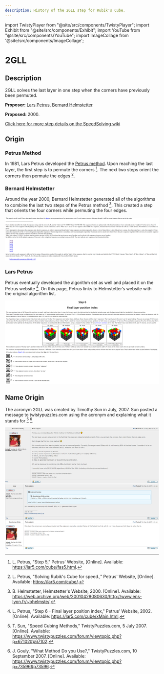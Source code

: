 ```yaml
---
description: History of the 2GLL step for Rubik's Cube.
---
```


import TwistyPlayer from "@site/src/components/TwistyPlayer";
import Exhibit from "@site/src/components/Exhibit";
import YouTube from "@site/src/components/YouTube";
import ImageCollage from '@site/src/components/ImageCollage';

# 2GLL

<TwistyPlayer
  alg="x2 R U2 R' U' R U' R'"
 controlPanel="none"
/>

## Description

2GLL solves the last layer in one step when the corners have previously been permuted.

**Proposer:** [Lars Petrus](CubingContributors/MethodDevelopers.md#petrus-lars), [Bernard Helmstetter](CubingContributors/MethodDevelopers.md#helmstetter-bernard)

**Proposed:** 2000.

[Click here for more step details on the SpeedSolving wiki](https://www.speedsolving.com/wiki/index.php?title=2GLL)

## Origin

### Petrus Method

In 1981, Lars Petrus developed the [Petrus method](3x3/Methods/Petrus.md). Upon reaching the last layer, the first step is to permute the corners [^1]. The next two steps orient the corners then permute the edges [^2].

### Bernard Helmstetter

Around the year 2000, Bernard Helmstetter generated all of the algorithms to combine the last two steps of the Petrus method [^3]. This created a step that orients the four corners while permuting the four edges.

![](img/2GLL/Helmstetter.png)

### Lars Petrus

Petrus eventually developed the algorithm set as well and placed it on the Petrus website [^4]. On this page, Petrus links to Helmstetter’s website with the original algorithm list.

![](img/2GLL/Petrus.png)

## Name Origin

The acronym 2GLL was created by Timothy Sun in July, 2007. Sun posted a message to twistypuzzles.com using the acronym and explaining what it stands for [^5] [^6].

![](img/2GLL/Name1.png)
![](img/2GLL/Name2.png)

[^1]: L. Petrus, "Step 5," Petrus' Website, [Online]. Available: https://lar5.com/cube/fas5.html.

[^2]: L. Petrus, "Solving Rubik's Cube for speed.," Petrus' Website, [Online]. Available: https://lar5.com/cube/.

[^3]: B. Helmstetter, Helmstetter's Website, 2000. [Online]. Available: https://web.archive.org/web/20010428080630/http://www.ens-lyon.fr/~bhelmste/.

[^4]: L. Petrus, "Step 6 - Final layer position index," Petrus' Website, 2002. [Online]. Available: https://lar5.com/cube/xMain.html.

[^5]: T. Sun, "Speed Cubing Methods," TwistyPuzzles.com, 5 July 2007. [Online]. Available: https://www.twistypuzzles.com/forum/viewtopic.php?p=67102#p67102.

[^6]: J. Gouly, "What Method Do you Use?," TwistyPuzzles.com, 10 September 2007. [Online]. Available: https://www.twistypuzzles.com/forum/viewtopic.php?p=73596#p73596.